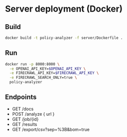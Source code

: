 # Server deployment (Docker)

## Build
```bash
docker build -t policy-analyzer -f server/Dockerfile .
```

## Run
```bash
docker run -p 8000:8000 \
  -e OPENAI_API_KEY=$OPENAI_API_KEY \
  -e FIRECRAWL_API_KEY=$FIRECRAWL_API_KEY \
  -e FIRECRAWL_SEARCH_ONLY=true \
  policy-analyzer
```

## Endpoints
- GET /docs
- POST /analyze { url }
- GET /job/{id}
- GET /results
- GET /export/csv?sep=%3B&bom=true
